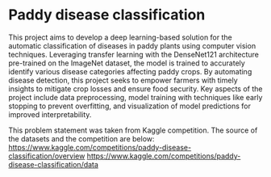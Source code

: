 # Paddy disease classification
This project aims to develop a deep learning-based solution for the automatic classification of diseases in paddy plants using computer vision techniques. Leveraging transfer learning with the DenseNet121 architecture pre-trained on the ImageNet dataset, the model is trained to accurately identify various disease categories affecting paddy crops. By automating disease detection, this project seeks to empower farmers with timely insights to mitigate crop losses and ensure food security. Key aspects of the project include data preprocessing, model training with techniques like early stopping to prevent overfitting, and visualization of model predictions for improved interpretability.

This problem statement was taken from Kaggle competition. The source of the datasets and the competition are below:
https://www.kaggle.com/competitions/paddy-disease-classification/overview
https://www.kaggle.com/competitions/paddy-disease-classification/data
